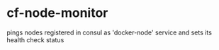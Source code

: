 # cf-node-monitor
pings nodes registered in consul as 'docker-node' service and sets its health check status

